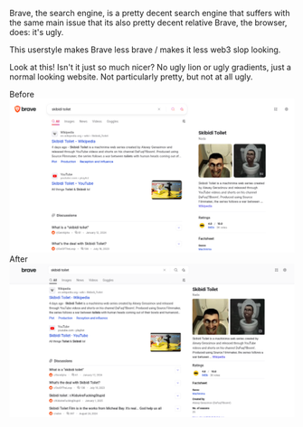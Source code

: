 Brave, the search engine, is a pretty decent search engine that suffers with the same main issue that its also pretty decent relative Brave, the browser, does: it's ugly.

This userstyle makes Brave less brave / makes it less web3 slop looking.

Look at this! Isn't it just so much nicer? No ugly lion or ugly gradients, just a normal looking website. Not particularly pretty, but not at all ugly.

Before
![disguting looking website](./before.webp)
After
![very normal website](./after.webp)
